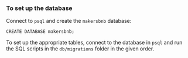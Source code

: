 ### To set up the database

Connect to `psql` and create the `makersbnb` database:

```
CREATE DATABASE makersbnb;
```

To set up the appropriate tables, connect to the database in `psql` and run the SQL scripts in the `db/migrations` folder in the given order.
